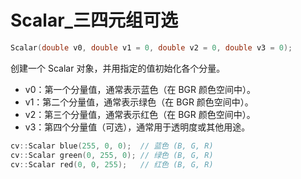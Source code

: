 # Scalar_三四元组可选

```cpp
Scalar(double v0, double v1 = 0, double v2 = 0, double v3 = 0);
```

创建一个 Scalar 对象，并用指定的值初始化各个分量。

* v0：第一个分量值，通常表示蓝色（在 BGR 颜色空间中）。
* v1：第二个分量值，通常表示绿色（在 BGR 颜色空间中）。
* v2：第三个分量值，通常表示红色（在 BGR 颜色空间中）。
* v3：第四个分量值（可选），通常用于透明度或其他用途。

```cpp
cv::Scalar blue(255, 0, 0);  // 蓝色 (B, G, R)
cv::Scalar green(0, 255, 0); // 绿色 (B, G, R)
cv::Scalar red(0, 0, 255);   // 红色 (B, G, R)
```